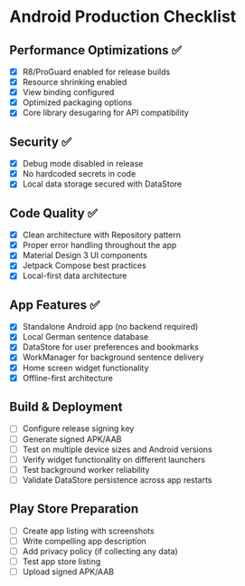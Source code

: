 # Android Production Checklist

## Performance Optimizations ✅
- [x] R8/ProGuard enabled for release builds
- [x] Resource shrinking enabled
- [x] View binding configured
- [x] Optimized packaging options
- [x] Core library desugaring for API compatibility

## Security ✅
- [x] Debug mode disabled in release
- [x] No hardcoded secrets in code
- [x] Local data storage secured with DataStore

## Code Quality ✅
- [x] Clean architecture with Repository pattern
- [x] Proper error handling throughout the app
- [x] Material Design 3 UI components
- [x] Jetpack Compose best practices
- [x] Local-first data architecture

## App Features ✅
- [x] Standalone Android app (no backend required)
- [x] Local German sentence database
- [x] DataStore for user preferences and bookmarks
- [x] WorkManager for background sentence delivery
- [x] Home screen widget functionality
- [x] Offline-first architecture

## Build & Deployment
- [ ] Configure release signing key
- [ ] Generate signed APK/AAB
- [ ] Test on multiple device sizes and Android versions
- [ ] Verify widget functionality on different launchers
- [ ] Test background worker reliability
- [ ] Validate DataStore persistence across app restarts

## Play Store Preparation
- [ ] Create app listing with screenshots
- [ ] Write compelling app description
- [ ] Add privacy policy (if collecting any data)
- [ ] Test app store listing
- [ ] Upload signed APK/AAB

